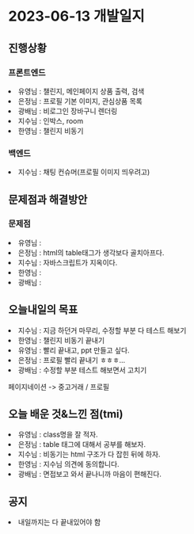 # 2023-06-13 개발일지

## 진행상황

### 프론트엔드
<li>유영님 : 챌린지, 메인페이지 상품 출력, 검색</li>
<li>은정님 : 프로필 기본 이미지, 관심상품 목록</li>
<li>광배님 : 비로그인 장바구니 렌더링</li>
<li>지수님 : 인박스, room</li>
<li>한영님 : 챌린지 비동기</li>

### 백엔드
<li>지수님 : 채팅 컨슈머(프로필 이미지 띄우려고)</li>

## 문제점과 해결방안
### 문제점
<li>유영님 : </li>
<li>은정님 : html의 table태그가 생각보다 골치아프다.</li>
<li>지수님 : 자바스크립트가 지옥이다.</li>
<li>한영님 : </li>
<li>광배님 : </li>

## 오늘내일의 목표
<li>지수님 : 지금 하던거 마무리, 수정할 부분 다 테스트 해보기</li>
<li>한영님 : 챌린지 비동기 끝내기</li>
<li>유영님 : 빨리 끝내고, ppt 만들고 싶다.</li>
<li>은정님 : 프로필 빨리 끝내기 ㅎㅎㅎ...</li>
<li>광배님 : 수정할 부분 테스트 해보면서 고치기</li>

페이지네이션 -> 중고거래 / 프로필

## 오늘 배운 것&느낀 점(tmi)
<li>유영님 : class명을 잘 적자.</li>
<li>은정님 : table 태그에 대해서 공부를 해보자.</li>
<li>지수님 : 비동기는 html 구조가 다 잡힌 뒤에 하자.</li>
<li>한영님 : 지수님 의견에 동의합니다.</li>
<li>광배님 : 면접보고 와서 끝나니까 마음이 편해진다.</li>

## 공지 
<li>내일까지는 다 끝내있어야 함</li>

